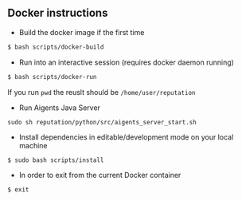 ## Docker instructions

* Build the docker image if the first time 

```sh
$ bash scripts/docker-build
```

* Run into an interactive session (requires docker daemon running)

```bash
$ bash scripts/docker-run
```

If you run `pwd` the reuslt should be `/home/user/reputation`

* Run Aigents Java Server

```
sudo sh reputation/python/src/aigents_server_start.sh 
```

* Install dependencies in editable/development mode on your local machine

```bash
$ sudo bash scripts/install
```


* In order to exit from the current Docker container

```bash
$ exit
```
